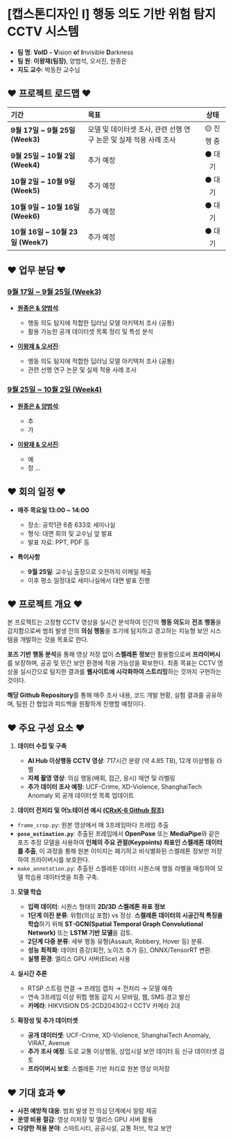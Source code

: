 # [캡스톤디자인 I] 행동 의도 기반 위험 탐지 CCTV 시스템

- **팀 명**: **VoID** **-** **V**ision **o**f **I**nvisible **D**arkness
- **팀 원**: **이왕재(팀장)**, 양범석, 오서진, 원종은
- **지도 교수**: 박동찬 교수님

## ♥ 프로젝트 로드맵 ♥

| 기간 | 목표 | 상태 |
| :--- | :--- | :---: |
| **9월 17일 ~ 9월 25일 (Week3)** | 모델 및 데이터셋 조사, 관련 선행 연구 논문 및 실제 적용 사례 조사 | 🟡 진행 중 |
| **9월 25일 ~ 10월 2일 (Week4)** | 추가 예정 | ⚫️ 대기 |
| **10월 2일 ~ 10월 9일 (Week5)** | 추가 예정 | ⚫️ 대기 |
| **10월 9일 ~ 10월 16일 (Week6)** | 추가 예정 | ⚫️ 대기 |
| **10월 16일 ~ 10월 23일 (Week7)** | 추가 예정 | ⚫️ 대기 |


## ♥ 업무 분담 ♥
### [9월 17일 ~ 9월 25일 (Week3)](./Week3/)

- [**원종은 & 양범석**](Week3/Research_양범석_원종은.md): 
  - 행동 의도 탐지에 적합한 딥러닝 모델 아키텍처 조사 (공통)
  - 활용 가능한 공개 데이터셋 목록 정리 및 특성 분석

- [**이왕재 & 오서진**](Week3/Research_이왕재_오서진.md): 
  - 행동 의도 탐지에 적합한 딥러닝 모델 아키텍처 조사 (공통)
  - 관련 선행 연구 논문 및 실제 적용 사례 조사
 
### [9월 25일 ~ 10월 2일 (Week4)](./Week4/)

- [**원종은 & 양범석**](Week4/Research_양범석_원종은.md): 
  - 추
  - 가

- [**이왕재 & 오서진**](Week4/Research_이왕재_오서진.md): 
  - 예
  - 정 ...
  
## ♥ 회의 일정 ♥

- **매주 목요일 13:00 ~ 14:00**
  - 장소: 공학1관 6층 633호 세미나실
  - 형식: 대면 회의 및 교수님 앞 발표
  - 발표 자료: PPT, PDF 등

- **특이사항**
  - **9월 25일**: 교수님 출장으로 오전까지 이메일 제출
  - 이후 평소 일정대로 세미나실에서 대면 발표 진행

## ♥ 프로젝트 개요 ♥

본 프로젝트는 고정형 CCTV 영상을 실시간 분석하여 인간의 **행동 의도**와 **전조 행동**을 감지함으로써 범죄 발생 전의 **의심 행동**을 조기에 탐지하고 경고하는 지능형 보안 시스템을 개발하는 것을 목표로 한다. 

**포즈 기반 행동 분석**을 통해 영상 저장 없이 **스켈레톤 정보**만 활용함으로써 **프라이버시**를 보장하며, 공공 및 민간 보안 환경에 적용 가능성을 확보한다. 최종 목표는 CCTV 영상을 실시간으로 탐지한 결과를 **웹사이트에 시각화하여 스트리밍**하는 것까지 구현하는 것이다. 

**해당 Github Repository**를 통해 매주 조사 내용, 코드 개발 현황, 실험 결과를 공유하며, 팀원 간 협업과 피드백을 원활하게 진행할 예정이다.

## ♥ 주요 구성 요소 ♥

1. **데이터 수집 및 구축**
   - **AI Hub 이상행동 CCTV 영상**: 717시간 분량 (약 4.85 TB), 12개 이상행동 라벨
   - **자체 촬영 영상**: 의심 행동(배회, 접근, 응시) 재연 및 라벨링
   - **추가 데이터 조사 예정**: UCF-Crime, XD-Violence, ShanghaiTech Anomaly 외 공개 데이터셋 목록 업데이트

2. **데이터 전처리 및 어노테이션 예시 [(CRxK-6 Github 참조)](https://github.com/dxlabskku/CRxK-6)**
 - `frame_crop.py`: 원본 영상에서 매 3프레임마다 프레임 추출
- **`pose_estimation.py`**: 추출된 프레임에서 **OpenPose** 또는 **MediaPipe**와 같은 포즈 추정 모델을 사용하여 **인체의 주요 관절(Keypoints) 좌표인 스켈레톤 데이터를 추출**, 이 과정을 통해 원본 이미지는 폐기하고 비식별화된 스켈레톤 정보만 저장하여 프라이버시를 보호한다.
- `make_annotation.py`: 추출된 스켈레톤 데이터 시퀀스에 행동 라벨을 매칭하여 모델 학습용 데이터셋을 최종 구축.

3.  **모델 학습**
    - **입력 데이터**: 시퀀스 형태의 **2D/3D 스켈레톤 좌표 정보**
    - **1단계 이진 분류**: 위험(의심 포함) vs 정상. **스켈레톤 데이터의 시공간적 특징을 학습**하기 위해 **ST-GCN(Spatial Temporal Graph Convolutional Network)** 또는 **LSTM 기반 모델**을 검토.
    - **2단계 다중 분류**: 세부 행동 유형(Assault, Robbery, Hover 등) 분류.
    - **성능 최적화**: 데이터 증강(회전, 노이즈 추가 등), ONNX/TensorRT 변환.
    - **실행 환경**: 엘리스 GPU 서버(Elice) 사용

4. **실시간 추론**
   - RTSP 스트림 연결 → 프레임 캡처 → 전처리 → 모델 예측
   - 연속 3프레임 이상 위험 행동 감지 시 모바일, 웹, SMS 경고 발신
   - **카메라**: HIKVISION DS-2CD2043G2-I CCTV 카메라 2대

5. **확장성 및 추가 데이터셋**
   - **공개 데이터셋**: UCF-Crime, XD-Violence, ShanghaiTech Anomaly, VIRAT, Avenue
   - **추가 조사 예정**: 도로 교통 이상행동, 상업시설 보안 데이터 등 신규 데이터셋 검토
   - **프라이버시 보호**: 스켈레톤 기반 처리로 원본 영상 미저장

## ♥ 기대 효과 ♥
- **사전 예방적 대응**: 범죄 발생 전 의심 단계에서 알람 제공
- **운영 비용 절감**: 영상 미저장 및 엘리스 GPU 서버 활용
- **다양한 적용 분야**: 스마트시티, 공공시설, 교통 허브, 학교 보안
